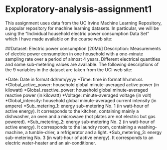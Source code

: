# Exploratory-analysis-assignment1
This assignment uses data from the UC Irvine Machine Learning Repository, a popular repository for machine learning datasets. In particular, we will be using the “Individual household electric power consumption Data Set” which I have made available on the course web site:

##Dataset: Electric power consumption [20Mb]
Description: Measurements of electric power consumption in one household with a one-minute sampling rate over a period of almost 4 years. Different electrical quantities and some sub-metering values are available.
The following descriptions of the 9 variables in the dataset are taken from the UCI web site:

*Date: Date in format dd/mm/yyyy
*Time: time in format hh:mm:ss
*Global_active_power: household global minute-averaged active power (in kilowatt)
*Global_reactive_power: household global minute-averaged reactive power (in kilowatt)
*Voltage: minute-averaged voltage (in volt)
*Global_intensity: household global minute-averaged current intensity (in ampere)
*Sub_metering_1: energy sub-metering No. 1 (in watt-hour of active energy). It corresponds to the kitchen, containing mainly a dishwasher, an oven and a microwave (hot plates are not electric but gas powered).
*Sub_metering_2: energy sub-metering No. 2 (in watt-hour of active energy). It corresponds to the laundry room, containing a washing-machine, a tumble-drier, a refrigerator and a light.
*Sub_metering_3: energy sub-metering No. 3 (in watt-hour of active energy). It corresponds to an electric water-heater and an air-conditioner. 
